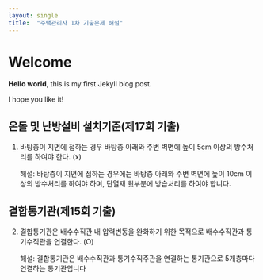 ```yaml
---
layout: single
title:  "주택관리사 1차 기출문제 해설"
---
```


# Welcome

**Hello world**, this is my first Jekyll blog post.

I hope you like it!

## 온돌 및 난방설비 설치기준(제17회 기출)
1. 바탕층이 지면에 접하는 경우 바탕층 아래와 주변 벽면에 높이 5cm 이상의 방수처리를 하여야 한다. (x)

   해설: 바탕층이 지면에 접하는 경우에는 바탕층 아래와 주변 벽면에 높이 10cm 이상의 방수처리를 하여야 하며, 단열재 윗부분에 방습처리를 하여야 합니다.

## 결합통기관(제15회 기출)
2. 결합통기관은 배수수직관 내 압력변동을 완화하기 위한 목적으로 배수수직관과 통기수직관을 연결한다. (O)

   해설: 결합통기관은 배수수직관과 통기수직주관을 연결하는 통기관으로 5개층마다 연결하는 통기관입니다

